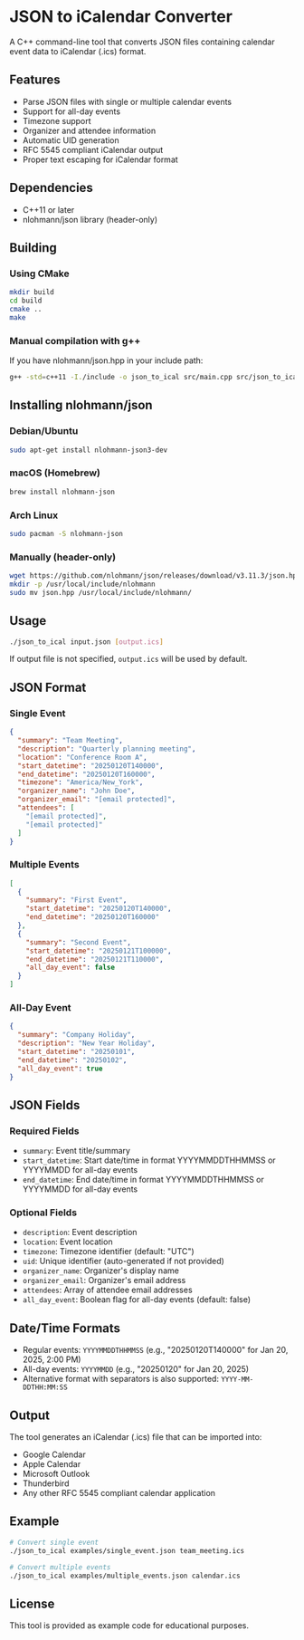 # JSON to iCalendar Converter

A C++ command-line tool that converts JSON files containing calendar event data to iCalendar (.ics) format.

## Features

- Parse JSON files with single or multiple calendar events
- Support for all-day events
- Timezone support
- Organizer and attendee information
- Automatic UID generation
- RFC 5545 compliant iCalendar output
- Proper text escaping for iCalendar format

## Dependencies

- C++11 or later
- nlohmann/json library (header-only)

## Building

### Using CMake

```bash
mkdir build
cd build
cmake ..
make
```

### Manual compilation with g++

If you have nlohmann/json.hpp in your include path:

```bash
g++ -std=c++11 -I./include -o json_to_ical src/main.cpp src/json_to_ical.cpp
```

## Installing nlohmann/json

### Debian/Ubuntu
```bash
sudo apt-get install nlohmann-json3-dev
```

### macOS (Homebrew)
```bash
brew install nlohmann-json
```

### Arch Linux
```bash
sudo pacman -S nlohmann-json
```

### Manually (header-only)
```bash
wget https://github.com/nlohmann/json/releases/download/v3.11.3/json.hpp
mkdir -p /usr/local/include/nlohmann
sudo mv json.hpp /usr/local/include/nlohmann/
```

## Usage

```bash
./json_to_ical input.json [output.ics]
```

If output file is not specified, `output.ics` will be used by default.

## JSON Format

### Single Event

```json
{
  "summary": "Team Meeting",
  "description": "Quarterly planning meeting",
  "location": "Conference Room A",
  "start_datetime": "20250120T140000",
  "end_datetime": "20250120T160000",
  "timezone": "America/New_York",
  "organizer_name": "John Doe",
  "organizer_email": "[email protected]",
  "attendees": [
    "[email protected]",
    "[email protected]"
  ]
}
```

### Multiple Events

```json
[
  {
    "summary": "First Event",
    "start_datetime": "20250120T140000",
    "end_datetime": "20250120T160000"
  },
  {
    "summary": "Second Event",
    "start_datetime": "20250121T100000",
    "end_datetime": "20250121T110000",
    "all_day_event": false
  }
]
```

### All-Day Event

```json
{
  "summary": "Company Holiday",
  "description": "New Year Holiday",
  "start_datetime": "20250101",
  "end_datetime": "20250102",
  "all_day_event": true
}
```

## JSON Fields

### Required Fields
- `summary`: Event title/summary
- `start_datetime`: Start date/time in format YYYYMMDDTHHMMSS or YYYYMMDD for all-day events
- `end_datetime`: End date/time in format YYYYMMDDTHHMMSS or YYYYMMDD for all-day events

### Optional Fields
- `description`: Event description
- `location`: Event location
- `timezone`: Timezone identifier (default: "UTC")
- `uid`: Unique identifier (auto-generated if not provided)
- `organizer_name`: Organizer's display name
- `organizer_email`: Organizer's email address
- `attendees`: Array of attendee email addresses
- `all_day_event`: Boolean flag for all-day events (default: false)

## Date/Time Formats

- Regular events: `YYYYMMDDTHHMMSS` (e.g., "20250120T140000" for Jan 20, 2025, 2:00 PM)
- All-day events: `YYYYMMDD` (e.g., "20250120" for Jan 20, 2025)
- Alternative format with separators is also supported: `YYYY-MM-DDTHH:MM:SS`

## Output

The tool generates an iCalendar (.ics) file that can be imported into:
- Google Calendar
- Apple Calendar
- Microsoft Outlook
- Thunderbird
- Any other RFC 5545 compliant calendar application

## Example

```bash
# Convert single event
./json_to_ical examples/single_event.json team_meeting.ics

# Convert multiple events
./json_to_ical examples/multiple_events.json calendar.ics
```

## License

This tool is provided as example code for educational purposes.
